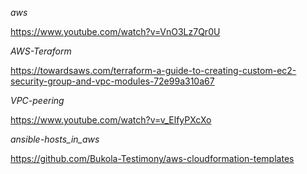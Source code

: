 _aws_

https://www.youtube.com/watch?v=VnO3Lz7Qr0U

_AWS-Teraform_

https://towardsaws.com/terraform-a-guide-to-creating-custom-ec2-security-group-and-vpc-modules-72e99a310a67

_VPC-peering_

https://www.youtube.com/watch?v=v_ElfyPXcXo

_ansible-hosts_in_aws_

https://github.com/Bukola-Testimony/aws-cloudformation-templates
